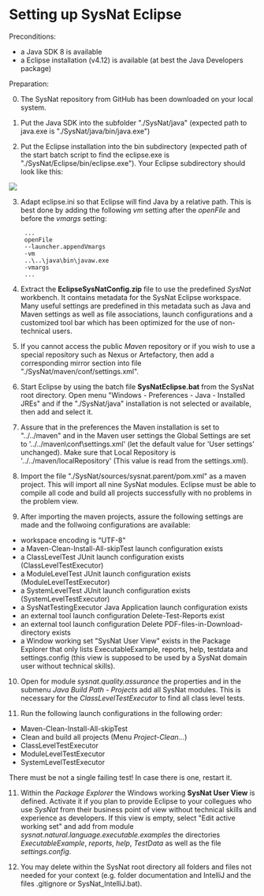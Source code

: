 Setting up SysNat Eclipse
=========================

Preconditions:
- a Java SDK 8 is available
- a Eclipse installation (v4.12) is available (at best the Java Developers package)

Preparation:

0. The SysNat repository from GitHub has been downloaded on your local system.

1. Put the Java SDK into the subfolder "./SysNat/java" (expected path to java.exe is "./SysNat/java/bin/java.exe")

2. Put the Eclipse installation into the bin subdirectory (expected path of the start batch script to find the eclipse.exe is "./SysNat/Eclipse/bin/eclipse.exe"). Your Eclipse subdirectory should look like this:

![](https://raw.github.com/iks-github/SysNatTesting/master/documentation/Figures/screenshots/EclipseSubdir.jpg)


3. Adapt eclipse.ini so that Eclipse will find Java by a relative path. This is best done by adding the following _vm_ setting after the _openFile_ and before the _vmargs_ setting:

        ...
        openFile
        --launcher.appendVmargs
        -vm
        ..\..\java\bin\javaw.exe
        -vmargs
        ...
                              
4. Extract the **EclipseSysNatConfig.zip** file to use the predefined *SysNat* workbench. It contains metadata for the SysNat Eclipse workspace. Many useful settings are predefined in this metadata such as Java and Maven settings as well as file associations, launch configurations and a customized tool bar which has been optimized for the use of non-technical users.

5. If you cannot access the public *Maven* repository or if you wish to use a special repository such as Nexus or Artefactory, then add a corresponding mirror section into file "./SysNat/maven/conf/settings.xml".

6. Start Eclipse by using the batch file **SysNatEclipse.bat** from the SysNat root directory. Open menu "Windows - Preferences - Java - Installed JREs" and if the "./SysNat/java" installation is not selected or available, then add and select it.

7. Assure that in the preferences the Maven installation is set to "../../maven" and in the Maven user settings the Global Settings are set to '../../maven\conf\settings.xml' (let the default value for 'User settings' unchanged). Make sure that Local Repository is '../../maven/localRepository' (This value is read from the settings.xml). 

8. Import the file "./SysNat/sources/sysnat.parent/pom.xml" as a maven project. This will import all nine SysNat modules. Eclipse must be able to compile all code and build all projects successfully with no problems in the problem view.

9. After importing the maven projects, assure the following settings are made and the follwoing configurations are available:
- workspace encoding is  "UTF-8"
- a Maven-Clean-Install-All-skipTest launch configuration exists
- a ClassLevelTest JUnit launch configuration exists (ClassLevelTestExecutor)
- a ModuleLevelTest JUnit launch configuration exists (ModuleLevelTestExecutor)
- a SystemLevelTest JUnit launch configuration exists (SystemLevelTestExecutor)
- a SysNatTestingExecutor Java Application launch configuration exists
- an external tool launch configuration Delete-Test-Reports exist
- an external tool launch configuration Delete PDF-files-in-Download-directory exists
- a Window working set "SysNat User View" exists in the Package Explorer that only lists ExecutableExample, reports, help, testdata and settings.config (this view is supposed to be used by a SysNat domain user without technical skills).

10. Open for module *sysnat.quality.assurance* the properties and in the submenu *Java Build Path - Projects* add all SysNat modules. This is necessary for the *ClassLevelTestExecutor* to find all class level tests.

11. Run the following launch configurations in the following order:
- Maven-Clean-Install-All-skipTest 
- Clean and build all projects (Menu *Project-Clean...*)
- ClassLevelTestExecutor 
- ModuleLevelTestExecutor
- SystemLevelTestExecutor 

There must be not a single failing test! In case there is one, restart it.

11. Within the *Package Explorer* the Windows working **SysNat User View** is defined. Activate it if you plan to provide Eclipse to your collegues who use _SysNat_ from their business point of view without technical skills and experience as developers. If this view is empty, select "Edit active working set" and add from module *sysnat.natural.language.executable.examples* the directories *ExecutableExample*, *reports*, *help*, *TestData* as well as the file *settings.config*.

12. You may delete within the SysNat root directory all folders and files not needed for your context (e.g. folder documentation and IntelliJ and the files .gitignore or SysNat_IntelliJ.bat).